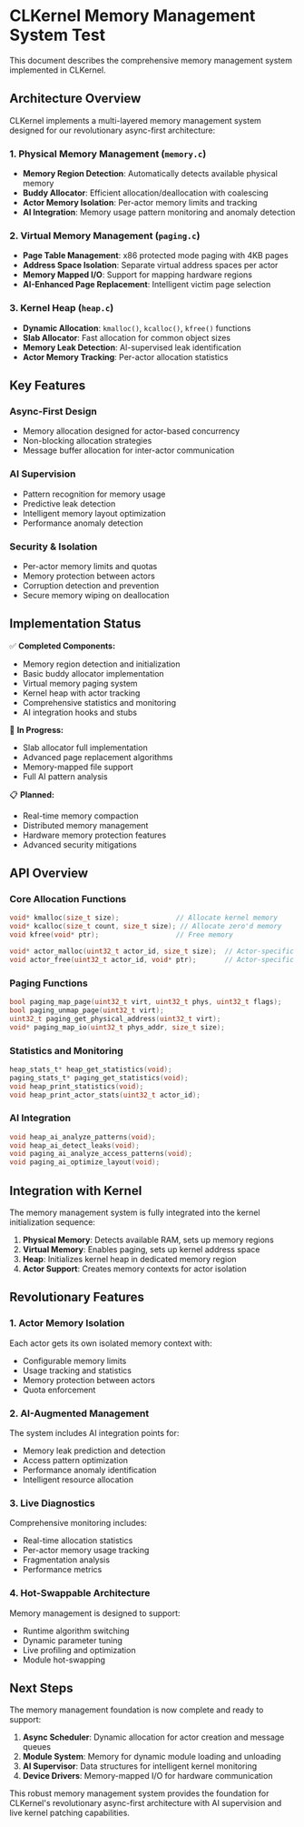 # CLKernel Memory Management System Test

This document describes the comprehensive memory management system implemented in CLKernel.

## Architecture Overview

CLKernel implements a multi-layered memory management system designed for our revolutionary async-first architecture:

### 1. Physical Memory Management (`memory.c`)
- **Memory Region Detection**: Automatically detects available physical memory
- **Buddy Allocator**: Efficient allocation/deallocation with coalescing
- **Actor Memory Isolation**: Per-actor memory limits and tracking
- **AI Integration**: Memory usage pattern monitoring and anomaly detection

### 2. Virtual Memory Management (`paging.c`)
- **Page Table Management**: x86 protected mode paging with 4KB pages
- **Address Space Isolation**: Separate virtual address spaces per actor
- **Memory Mapped I/O**: Support for mapping hardware regions
- **AI-Enhanced Page Replacement**: Intelligent victim page selection

### 3. Kernel Heap (`heap.c`)
- **Dynamic Allocation**: `kmalloc()`, `kcalloc()`, `kfree()` functions
- **Slab Allocator**: Fast allocation for common object sizes
- **Memory Leak Detection**: AI-supervised leak identification
- **Actor Memory Tracking**: Per-actor allocation statistics

## Key Features

### Async-First Design
- Memory allocation designed for actor-based concurrency
- Non-blocking allocation strategies
- Message buffer allocation for inter-actor communication

### AI Supervision
- Pattern recognition for memory usage
- Predictive leak detection
- Intelligent memory layout optimization
- Performance anomaly detection

### Security & Isolation
- Per-actor memory limits and quotas
- Memory protection between actors
- Corruption detection and prevention
- Secure memory wiping on deallocation

## Implementation Status

✅ **Completed Components:**
- Memory region detection and initialization
- Basic buddy allocator implementation
- Virtual memory paging system
- Kernel heap with actor tracking
- Comprehensive statistics and monitoring
- AI integration hooks and stubs

🚧 **In Progress:**
- Slab allocator full implementation
- Advanced page replacement algorithms
- Memory-mapped file support
- Full AI pattern analysis

📋 **Planned:**
- Real-time memory compaction
- Distributed memory management
- Hardware memory protection features
- Advanced security mitigations

## API Overview

### Core Allocation Functions
```c
void* kmalloc(size_t size);              // Allocate kernel memory
void* kcalloc(size_t count, size_t size); // Allocate zero'd memory
void kfree(void* ptr);                   // Free memory

void* actor_malloc(uint32_t actor_id, size_t size);  // Actor-specific allocation
void actor_free(uint32_t actor_id, void* ptr);       // Actor-specific free
```

### Paging Functions
```c
bool paging_map_page(uint32_t virt, uint32_t phys, uint32_t flags);
bool paging_unmap_page(uint32_t virt);
uint32_t paging_get_physical_address(uint32_t virt);
void* paging_map_io(uint32_t phys_addr, size_t size);
```

### Statistics and Monitoring
```c
heap_stats_t* heap_get_statistics(void);
paging_stats_t* paging_get_statistics(void);
void heap_print_statistics(void);
void heap_print_actor_stats(uint32_t actor_id);
```

### AI Integration
```c
void heap_ai_analyze_patterns(void);
void heap_ai_detect_leaks(void);
void paging_ai_analyze_access_patterns(void);
void paging_ai_optimize_layout(void);
```

## Integration with Kernel

The memory management system is fully integrated into the kernel initialization sequence:

1. **Physical Memory**: Detects available RAM, sets up memory regions
2. **Virtual Memory**: Enables paging, sets up kernel address space
3. **Heap**: Initializes kernel heap in dedicated memory region
4. **Actor Support**: Creates memory contexts for actor isolation

## Revolutionary Features

### 1. Actor Memory Isolation
Each actor gets its own isolated memory context with:
- Configurable memory limits
- Usage tracking and statistics
- Memory protection between actors
- Quota enforcement

### 2. AI-Augmented Management
The system includes AI integration points for:
- Memory leak prediction and detection
- Access pattern optimization
- Performance anomaly identification
- Intelligent resource allocation

### 3. Live Diagnostics
Comprehensive monitoring includes:
- Real-time allocation statistics
- Per-actor memory usage tracking
- Fragmentation analysis
- Performance metrics

### 4. Hot-Swappable Architecture
Memory management is designed to support:
- Runtime algorithm switching
- Dynamic parameter tuning
- Live profiling and optimization
- Module hot-swapping

## Next Steps

The memory management foundation is now complete and ready to support:

1. **Async Scheduler**: Dynamic allocation for actor creation and message queues
2. **Module System**: Memory for dynamic module loading and unloading  
3. **AI Supervisor**: Data structures for intelligent kernel monitoring
4. **Device Drivers**: Memory-mapped I/O for hardware communication

This robust memory management system provides the foundation for CLKernel's revolutionary async-first architecture with AI supervision and live kernel patching capabilities.
